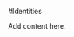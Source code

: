 <!-- Freeki metadata. Do not remove this section!
TITLE: Identities
-->
#Identities

Add content here.